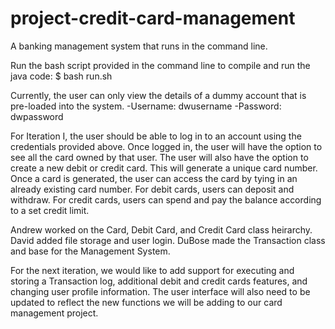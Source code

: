# project-credit-card-management

A banking management system that runs in the command line.

Run the bash script provided in the command line to compile and run the java code:
$ bash run.sh

Currently, the user can only view the details of a dummy account that is pre-loaded into the system.
  -Username: dwusername
  -Password: dwpassword
 
For Iteration I, the user should be able to log in to an account using the credentials provided above. Once logged in, the user will have the option to see all the card owned by that user. The user will also have the option to create a new debit or credit card. This will generate a unique card number. Once a card is generated, the user can access the card by tying in an already existing card number. For debit cards, users can deposit and withdraw. For credit cards, users can spend and pay the balance according to a set credit limit.

Andrew worked on the Card, Debit Card, and Credit Card class heirarchy.
David added file storage and user login.
DuBose made the Transaction class and base for the Management System.
 
For the next iteration, we would like to add support for executing and storing a Transaction log, additional debit and credit cards features, and changing user profile information. The user interface will also need to be updated to reflect the new functions we will be adding to our card management project. 
